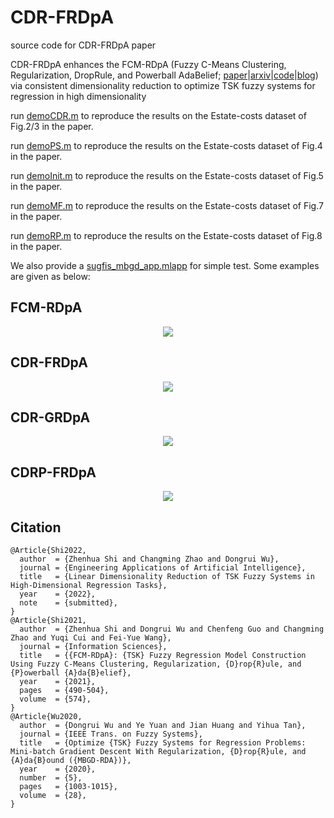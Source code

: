 # CDR-FRDpA
source code for CDR-FRDpA paper

CDR-FRDpA enhances the FCM-RDpA (Fuzzy C-Means Clustering, Regularization, DropRule, and Powerball AdaBelief; [paper](https://authors.elsevier.com/c/1dHuD4ZQE4EJG)|[arxiv](https://arxiv.org/abs/2012.00060)|[code](https://github.com/ZhenhuaShi/FCM-RDpA)|[blog](http://blog.sciencenet.cn/blog-3418535-1260629.html)) via consistent dimensionality reduction to optimize TSK fuzzy systems for regression in high dimensionality

run [demoCDR.m](https://github.com/ZhenhuaShi/CDR-FCM-RDpA/blob/main/demoCDR.m) to reproduce the results on the Estate-costs dataset of Fig.2/3 in the paper.

run [demoPS.m](https://github.com/ZhenhuaShi/CDR-FCM-RDpA/blob/main/demoPS.m) to reproduce the results on the Estate-costs dataset of Fig.4 in the paper.

run [demoInit.m](https://github.com/ZhenhuaShi/CDR-FCM-RDpA/blob/main/demoInit.m) to reproduce the results on the Estate-costs dataset of Fig.5 in the paper.

run [demoMF.m](https://github.com/ZhenhuaShi/CDR-FCM-RDpA/blob/main/demoMF.m) to reproduce the results on the Estate-costs dataset of Fig.7 in the paper.

run [demoRP.m](https://github.com/ZhenhuaShi/CDR-FCM-RDpA/blob/main/demoRP.m) to reproduce the results on the Estate-costs dataset of Fig.8 in the paper.

We also provide a [sugfis_mbgd_app.mlapp](https://github.com/ZhenhuaShi/CDR-FCM-RDpA/blob/main/sugfis_mbgd_app.mlapp) for simple test. Some examples are given as below:

## FCM-RDpA
<div align=center><img src="https://github.com/ZhenhuaShi/CDR-FRDpA/blob/main/FCM-RDpA.PNG"/></div>

## CDR-FRDpA
<div align=center><img src="https://github.com/ZhenhuaShi/CDR-FRDpA/blob/main/CDR-FRDpA.PNG"/></div>

## CDR-GRDpA
<div align=center><img src="https://github.com/ZhenhuaShi/CDR-FRDpA/blob/main/CDR-GRDpA.PNG"/></div>

## CDRP-FRDpA
<div align=center><img src="https://github.com/ZhenhuaShi/CDR-FRDpA/blob/main/CDRP-FRDpA.PNG"/></div>

## Citation
```
@Article{Shi2022,
  author  = {Zhenhua Shi and Changming Zhao and Dongrui Wu},
  journal = {Engineering Applications of Artificial Intelligence},
  title   = {Linear Dimensionality Reduction of TSK Fuzzy Systems in High-Dimensional Regression Tasks},
  year    = {2022},
  note    = {submitted},
}
@Article{Shi2021,
  author  = {Zhenhua Shi and Dongrui Wu and Chenfeng Guo and Changming Zhao and Yuqi Cui and Fei-Yue Wang},
  journal = {Information Sciences},
  title   = {{FCM-RDpA}: {TSK} Fuzzy Regression Model Construction Using Fuzzy C-Means Clustering, Regularization, {D}rop{R}ule, and {P}owerball {A}da{B}elief},
  year    = {2021},
  pages   = {490-504},
  volume  = {574},
}
@Article{Wu2020,
  author  = {Dongrui Wu and Ye Yuan and Jian Huang and Yihua Tan},
  journal = {IEEE Trans. on Fuzzy Systems},
  title   = {Optimize {TSK} Fuzzy Systems for Regression Problems: Mini-batch Gradient Descent With Regularization, {D}rop{R}ule, and {A}da{B}ound ({MBGD-RDA})},
  year    = {2020},
  number  = {5},
  pages   = {1003-1015},
  volume  = {28},
}
```
